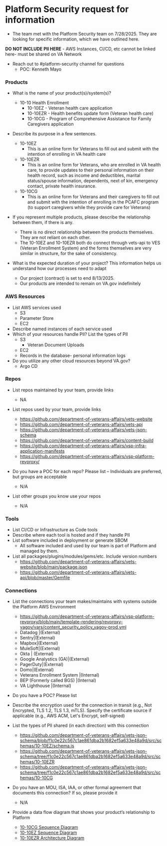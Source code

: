 # Platform Security request for information
- The team met with the Platform Security team on 7/28/2025.  They are looking for specific information, which we have outlined here.

**DO NOT INCLUDE PII HERE** - AWS Instances, CI/CD, etc cannot be linked here- must be shared on VA Network

- Reach out to #platform-security channel for questions
     - POC: Kenneth Mayo

### Products
- What is the name of your product(s)/system(s)?
     - 10-10 Health Enrollment
          - 10-10EZ - Veteran health care application
          - 10-10EZR - Health benefits update form (Veteran health care)
          - 10-10CG - Program of Comprehensive Assistance for Family Caregivers application

- Describe its purpose in a few sentences.
     - 10-10EZ
          - This is an online form for Veterans to fill out and submit with the intention of enrolling in VA health care
     - 10-10EZR
          - This is an online form for Veterans, who are enrolled in VA health care, to provide updates to their personal information on their health record, such as income and deductibles, marital status/spouse information, dependents, next of kin, emergency contact, private health insurance.
     - 10-10CG
          - This is an online form for Veterans and their caregivers to fill out and submit with the intention of enrolling in the PCAFC program (to support caregivers while they provide care for Veterans)

- If you represent multiple products, please describe the relationship between them, if there is any.
     - There is no direct relationship between the products themselves. They are not reliant on each other.
     - The 10-10EZ and 10-10EZR both do connect through vets-api to VES (Veteran Enrollment System) and the forms themselves are very similar in structure, for the sake of consistency.

- What is the expected duration of your project? This information helps us understand how our processes need to adapt
     - Our project (contract) is set to end 8/13/2025.
     - Our products are intended to remain on VA.gov indefinitely

### AWS Resources
- List AWS services used
     - S3
     - Parameter Store
     - EC2
- Describe named instances of each service used
- Which of your resources handle PII? List the types of PII
     - S3
          - Veteran Document Uploads
     - EC2
     - Records in the database- personal information logs
- Do you utilize any other cloud resources beyond VA.gov?
     - Argo CD

### Repos
- List repos maintained by your team, provide links
     - NA
- List repos used by your team, provide links
     - https://github.com/department-of-veterans-affairs/vets-website
     - https://github.com/department-of-veterans-affairs/vets-api
     - https://github.com/department-of-veterans-affairs/vets-json-schema
     - https://github.com/department-of-veterans-affairs/content-build
     - https://github.com/department-of-veterans-affairs/vsp-infra-application-manifests
     - https://github.com/department-of-veterans-affairs/vsp-platform-revproxy/

- Do you have a POC for each repo? Please list – Individuals are preferred, but groups are acceptable
     - N/A
- List other groups you know use your repos
     - N/A

### Tools

- List CI/CD or Infrastructure as Code tools
- Describe where each tool is hosted and if they handle PII
- List software included in deployment or generate SBOM
     - All software included and used by our team is part of Platform and managed by them.
- List all packages/plugins/modules/gems/etc. Include version numbers
     - https://github.com/department-of-veterans-affairs/vets-website/blob/main/package.json
     - https://github.com/department-of-veterans-affairs/vets-api/blob/master/Gemfile

### Connections

- List the connections your team makes/maintains with systems outside the Platform AWS Environment
     - https://github.com/department-of-veterans-affairs/vsp-platform-revproxy/blob/main/template-rendering/revproxy-vagov/vars/content_security_policy_vagov-prod.yml
     - Datadog |(External)
     - Sentry|(External)
     - Mapbox|(External)
     - MuleSoft|(External)
     - Okta | (External)
     - Google Analystics (GA)|(External)
     - PagerDuty|(External)
     - Domo|(External)
     - Veterans Enrollment System |(Internal)
     - BEP (Formerly called BGS) |(Internal)
     - VA Lighthouse |(Internal)
- Do you have a POC? Please list
- Describe the encryption used for the connection in transit (e.g., Not Encrypted, TLS 1.2, TLS 1.3, mTLS). Specify the certificate source if applicable (e.g., AWS ACM, Let's Encrypt, self-signed)
- List the types of PII shared (in each direction) with this connection
     - https://github.com/department-of-veterans-affairs/vets-json-schema/blob/f1c0e22c567c1ae861dba2b1682ef5a633e48a9d/src/schemas/10-10EZ/schema.js
     - https://github.com/department-of-veterans-affairs/vets-json-schema/tree/f1c0e22c567c1ae861dba2b1682ef5a633e48a9d/src/schemas/10-10EZR
     - https://github.com/department-of-veterans-affairs/vets-json-schema/tree/f1c0e22c567c1ae861dba2b1682ef5a633e48a9d/src/schemas/10-10CG
- Do you have an MOU, ISA, IAA, or other formal agreement that documents this connection? If so, please provide it
     - N/A

- Provide a data flow diagram that shows your product’s relationship to Platform
     - [10-10CG Sequence Diagram](https://github.com/department-of-veterans-affairs/va.gov-team/blob/cac6665ca728cc2df0f6c1a45c6a8931cd5868ca/products/caregivers/engineering/architecture/10-10CG%20Sequence%20Diagram.md) 
     - [10-10EZ Sequence Diagram](https://github.com/department-of-veterans-affairs/va.gov-team/blob/cac6665ca728cc2df0f6c1a45c6a8931cd5868ca/products/health-care/application/va-application/engineering/architecture/10-10EZ%20Sequence%20Diagram.md)
     - [10-10EZR Architecture Diagram](https://github.com/department-of-veterans-affairs/va.gov-team/blob/master/products/health-care/application/health-update-form/Engineering/Architecture%20Diagram.md)
